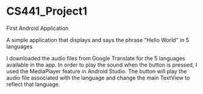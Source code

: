 # CS441_Project1
First Android Application

A simple application that displays and says the phrase "Hello World" in 5 languages

I downloaded the audio files from Google Translate for the 5 languages available in the app. In order to play the sound when the button is pressed, I used the MediaPlayer feature in Android Studio. The button will play the audio file associated with the language and change the main TextView to reflect that language.
